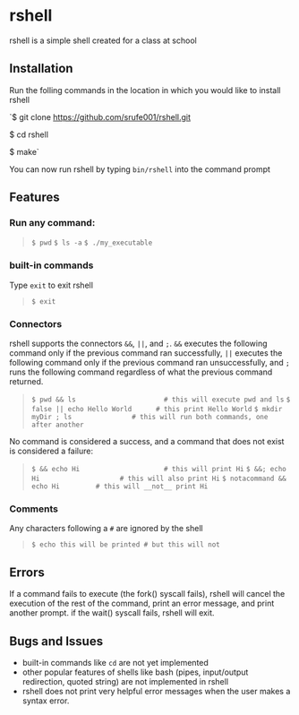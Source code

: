 # rshell
rshell is a simple shell created for a class at school

## Installation ##

Run the folling commands in the location in which you would like to install
rshell

`$ git clone https://github.com/srufe001/rshell.git

$ cd rshell

$ make`

You can now run rshell by typing `bin/rshell` into the command prompt

## Features ##

### Run any command: ###

> `$ pwd`
> `$ ls -a`
> `$ ./my_executable`

### built-in commands ###

Type `exit` to exit rshell

> `$ exit`

### Connectors ###

rshell supports the connectors `&&`, `||`, and `;`.
`&&` executes the following command only if the previous command ran
successfully,
`||` executes the following command only if the previous command ran unsuccessfully, 
and `;` runs the following command regardless of what the previous command returned.

> `$ pwd && ls                      # this will execute pwd and ls`
> `$ false || echo Hello World      # this print Hello World`
> `$ mkdir myDir ; ls               # this will run both commands, one after another`

No command is considered a success, and a command that does not exist is
considered a failure:

> `$ && echo Hi                     # this will print Hi`
> `$ &&; echo Hi                    # this will also print Hi`
> `$ notacommand && echo Hi         # this will __not__ print Hi`

### Comments ###

Any characters following a `#` are ignored by the shell

> `$ echo this will be printed # but this will not`

## Errors ##

If a command fails to execute (the fork() syscall fails), rshell will cancel the execution of the rest of
the command, print an error message, and print another prompt.
if the wait() syscall fails, rshell will exit.

## Bugs and Issues ##

* built-in commands like `cd` are not yet implemented
* other popular features of shells like bash (pipes, input/output redirection, quoted string) are not implemented in rshell 
* rshell does not print very helpful error messages when the user makes a syntax error. 
